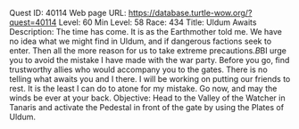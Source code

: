 Quest ID: 40114
Web page URL: https://database.turtle-wow.org/?quest=40114
Level: 60
Min Level: 58
Race: 434
Title: Uldum Awaits
Description: The time has come. It is as the Earthmother told me. We have no idea what we might find in Uldum, and if dangerous factions seek to enter. Then all the more reason for us to take extreme precautions.$B$BI urge you to avoid the mistake I have made with the war party. Before you go, find trustworthy allies who would accompany you to the gates. There is no telling what awaits you and I there. I will be working on putting our friends to rest. It is the least I can do to atone for my mistake. Go now, and may the winds be ever at your back.
Objective: Head to the Valley of the Watcher in Tanaris and activate the Pedestal in front of the gate by using the Plates of Uldum.
